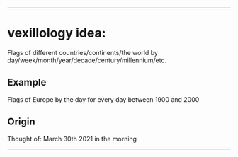 
***

# vexillology idea:

Flags of different countries/continents/the world by day/week/month/year/decade/century/millennium/etc.

## Example

Flags of Europe by the day for every day between 1900 and 2000

## Origin

Thought of: March 30th 2021 in the morning

***
